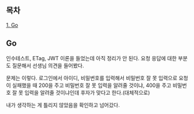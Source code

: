 ## 목차
[1. Go](#go)   

## Go
인수테스트, ETag, JWT 이론을 들었는데 아직 정리가 안 된다. 요청 응답에 대한 부분도 질문해서 선생님 의견을 들어봤다.

문제는 이렇다. 로그인에서 아이디, 비밀번호를 입력해서 비밀번호 잘 못 입력으로 요청이 실패했을 때 200을 주고 비밀번호 잘 못 입력을 알려줄 것이냐, 400을 주고 비밀번호 잘 못 입력을 알려줄 것이냐인데 후자가 맞다고 한다.(대체적으로)

내가 생각하는 게 틀리지 않았음을 확인하고 넘어갔다.